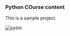 ### Python COurse content

This is a sample project.

![pylint](https://img.shields.io/badge/PyLint-6.79-orange?logo=python&logoColor=white)

